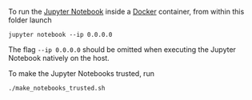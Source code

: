 To run the [Jupyter Notebook](http://jupyter.org/) inside a [Docker](https://www.docker.com/) container, from within this folder launch

	jupyter notebook --ip 0.0.0.0

The flag `--ip 0.0.0.0` should be omitted when executing the Jupyter Notebook natively on the host.

To make the Jupyter Notebooks trusted, run

	./make_notebooks_trusted.sh
